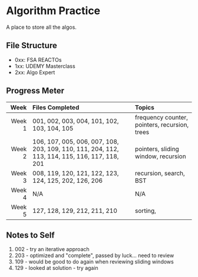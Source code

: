 # Algorithm Practice

A place to store all the algos.

## File Structure

- 0xx: FSA REACTOs
- 1xx: UDEMY Masterclass
- 2xx: Algo Expert

## Progress Meter

|   Week | Files Completed                                                                               | Topics                                        |
| -----: | :-------------------------------------------------------------------------------------------- | :-------------------------------------------- |
| Week 1 | 001, 002, 003, 004, 101, 102, 103, 104, 105                                                   | frequency counter, pointers, recursion, trees |
| Week 2 | 106, 107, 005, 006, 007, 108, 203, 109, 110, 111, 204, 112, 113, 114, 115, 116, 117, 118, 201 | pointers, sliding window, recursion           |
| Week 3 | 008, 119, 120, 121, 122, 123, 124, 125, 202, 126, 206                                         | recursion, search, BST                        |
| Week 4 | N/A                                                                                           | N/A                                           |
| Week 5 | 127, 128, 129, 212, 211, 210                                                                  | sorting,                                      |

## Notes to Self

1. 002 - try an iterative approach
2. 203 - optimized and "complete", passed by luck... need to review
3. 109 - would be good to do again when reviewing sliding windows
4. 129 - looked at solution - try again
